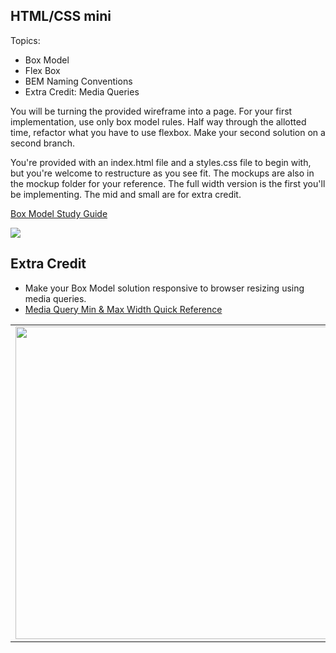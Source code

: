 **HTML/CSS mini**
----------------------------------

Topics:  
* Box Model
* Flex Box
* BEM Naming Conventions
* Extra Credit: Media Queries

You will be turning the provided wireframe into a page. For your first implementation, use only box model rules. Half way through the allotted time, refactor what you have to use flexbox. Make your second solution on a second branch.

You're provided with an index.html file and a styles.css file to begin with, but you're welcome to restructure as you see fit. The mockups are also in the mockup folder for your reference. The full width version is the first you'll be implementing. The mid and small are for extra credit.

[Box Model Study Guide](https://docs.google.com/document/d/1db_gVHonRIAjozSZ7NFsqghJ5B7gdGWgRF0c-3oIGdA/edit?usp=sharing)

<img src="./mockups/full_width.png"/>

## Extra Credit
  * Make your Box Model solution responsive to browser resizing using media queries.
  * [Media Query Min & Max Width Quick Reference](https://docs.google.com/document/d/15ucW3PUI3mBPq85gUF_TrVmm9W3HM8LZ6VxhZKZdDqE/edit?usp=sharing)

<table>
  <tr>
    <td><img src="./mockups/mid_width.png" width="500"/></td>
    <td><img src="./mockups/small_width.png" width="500" /></td>
  </tr>
</table>
